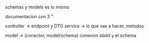 schemas y models es lo mismo


documentacion con 3 "

controller -> endpoint y DTO
service -> lo que vas a hacer, metodos

model -> (conector, model/schema) conexion bbdd y el schema